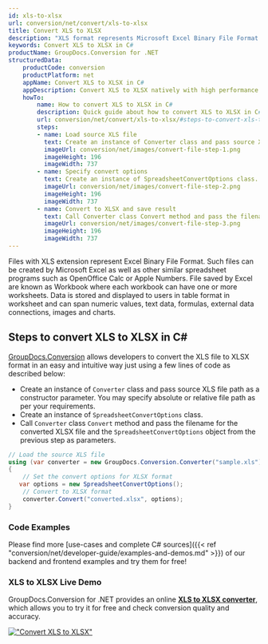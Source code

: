 ```yaml
---
id: xls-to-xlsx
url: conversion/net/convert/xls-to-xlsx
title: Convert XLS to XLSX
description: "XLS format represents Microsoft Excel Binary File Format with .xls extension. Learn how to convert XLS to XLSX file programmatically in C# language using GroupDocs.Conversion for .NET library."
keywords: Convert XLS to XLSX in C#
productName: GroupDocs.Conversion for .NET
structuredData:
    productCode: conversion
    productPlatform: net
    appName: Convert XLS to XLSX in C#
    appDescription: Convert XLS to XLSX natively with high performance using C# language and server side GroupDocs.Conversion for .NET APIs, without the use of any software like Microsoft or Open Office.
    howTo:
        name: How to convert XLS to XLSX in C# 
        description: Quick guide about how to convert XLS to XLSX in C# with high performance and accuracy.
        url: conversion/net/convert/xls-to-xlsx/#steps-to-convert-xls-to-xlsx-in-c
        steps:
        - name: Load source XLS file 
          text: Create an instance of Converter class and pass source XLS file path as a constructor parameter. You may specify absolute or relative file path as per your requirements. 
          imageUrl: conversion/net/images/convert-file-step-1.png
          imageHeight: 196
          imageWidth: 737
        - name: Specify convert options 
          text: Create an instance of SpreadsheetConvertOptions class.
          imageUrl: conversion/net/images/convert-file-step-2.png
          imageHeight: 196
          imageWidth: 737
        - name: Convert to XLSX and save result 
          text: Call Converter class Convert method and pass the filename for the converted HTML file and the SpreadsheetConvertOptions object from the previous step as parameters.
          imageUrl: conversion/net/images/convert-file-step-3.png
          imageHeight: 196
          imageWidth: 737
---
```


Files with XLS extension represent Excel Binary File Format. Such files can be created by Microsoft Excel as well as other similar spreadsheet programs such as OpenOffice Calc or Apple Numbers. File saved by Excel are known as Workbook where each workbook can have one or more worksheets. Data is stored and displayed to users in table format in worksheet and can span numeric values, text data, formulas, external data connections, images and charts.

## Steps to convert XLS to XLSX in C#

[GroupDocs.Conversion](https://products.groupdocs.com/conversion/net) allows developers to convert the XLS file to XLSX format in an easy and intuitive way just using a few lines of code as described below:

* Create an instance of `Converter` class and pass source XLS file path as a constructor parameter. You may specify absolute or relative file path as per your requirements. 
* Create an instance of `SpreadsheetConvertOptions` class.
* Call `Converter` class `Convert` method and pass the filename for the converted XLSX file and the `SpreadsheetConvertOptions` object from the previous step as parameters.

```csharp
// Load the source XLS file
using (var converter = new GroupDocs.Conversion.Converter("sample.xls"))
{
    // Set the convert options for XLSX format
   var options = new SpreadsheetConvertOptions();
    // Convert to XLSX format
    converter.Convert("converted.xlsx", options);
}
```

### Code Examples

Please find more [use-cases and complete C# sources]({{< ref "conversion/net/developer-guide/examples-and-demos.md" >}}) of our backend and frontend examples and try them for free!

### XLS to XLSX Live Demo

GroupDocs.Conversion for .NET provides an online [**XLS to XLSX converter**](https://products.groupdocs.app/conversion/xls-to-xlsx), which allows you to try it for free and check conversion quality and accuracy.

[!["Convert XLS to XLSX"](conversion/net/images/convert-to-xlsx/convert-xls-to-xlsx.png)](https://products.groupdocs.app/conversion/xls-to-xlsx)